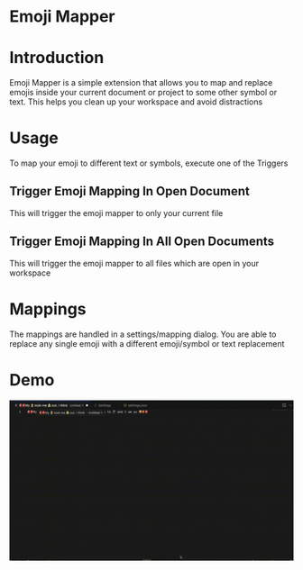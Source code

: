 Emoji Mapper
============

# Introduction

Emoji Mapper is a simple extension that allows you to map and replace emojis
inside your current document or project to some other symbol or text. This
helps you clean up your workspace and avoid distractions

# Usage

To map your emoji to different text or symbols, execute one of the Triggers

## Trigger Emoji Mapping In Open Document

This will trigger the emoji mapper to only your current file

## Trigger Emoji Mapping In All Open Documents

This will trigger the emoji mapper to all files which are open in your
workspace

# Mappings

The mappings are handled in a settings/mapping dialog. You are able to
replace any single emoji with a different emoji/symbol or text replacement

# Demo

![](https://raw.githubusercontent.com/srz2/emoji-mapper/refs/heads/main/assets/screenrecording.gif)
